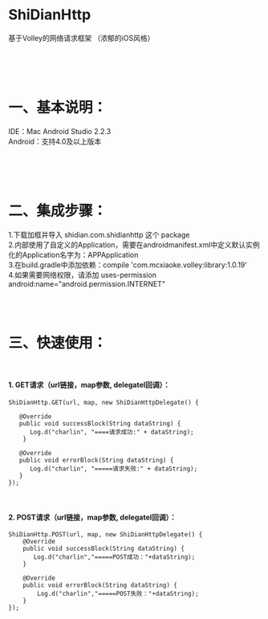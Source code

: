# ShiDianHttp
基于Volley的网络请求框架 （浓郁的iOS风格）

<br/><br/>
一、基本说明：
========
IDE：Mac Android Studio 2.2.3 <br/>
Android：支持4.0及以上版本

<br/><br/>
二、集成步骤：
========
1.下载加框并导入 shidian.com.shidianhttp 这个 package<br/>
2.内部使用了自定义的Application，需要在androidmanifest.xml中定义默认实例化的Application名字为：APPApplication<br/>
3.在build.gradle中添加依赖：compile 'com.mcxiaoke.volley:library:1.0.19'<br/>
4.如果需要网络权限，请添加 uses-permission android:name="android.permission.INTERNET"

<br/><br/>

三、快速使用：
========
<br/>

#### 1. GET请求（url链接，map参数, delegatel回调）：
    
    ShiDianHttp.GET(url, map, new ShiDianHttpDelegate() {

       @Override
       public void successBlock(String dataString) {
          Log.d("charlin", "====请求成功:" + dataString);
        }

       @Override
       public void errorBlock(String dataString) {
          Log.d("charlin", "=====请求失败:" + dataString);
       }
    });

<br/>


#### 2. POST请求（url链接，map参数, delegatel回调）：
    
    ShiDianHttp.POST(url, map, new ShiDianHttpDelegate() {
        @Override
        public void successBlock(String dataString) {
           Log.d("charlin","=====POST成功："+dataString);
        }

        @Override
        public void errorBlock(String dataString) {
            Log.d("charlin","=====POST失败："+dataString);
        }
    });
  

